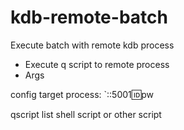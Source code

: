 # kdb-remote-batch
Execute batch with remote kdb process



* Execute q script to remote process
* Args

config
target process: `::5001:id:pw

qscript list
shell script or other script

